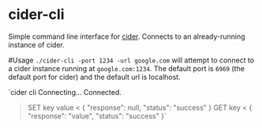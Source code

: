 # cider-cli
Simple command line interface for [cider](http://github.com/tbarron-xyz/cider). Connects to an already-running instance of cider.

#Usage
`./cider-cli -port 1234 -url google.com` will attempt to connect to a cider instance running at `google.com:1234`. The default port is `6969` (the default port for cider) and the default url is localhost.

`cider cli
Connecting... Connected.
> SET key value
< {
    "response": null,
    "status": "success"
}
> GET key
< {
    "response": "value",
    "status": "success"
}`
